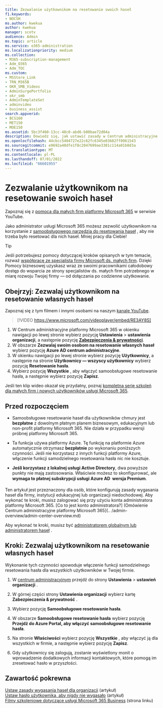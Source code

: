 ```yaml
---
title: Zezwalanie użytkownikom na resetowanie swoich haseł
f1.keywords:
- NOCSH
ms.author: kwekua
author: kwekua
manager: scotv
audience: Admin
ms.topic: article
ms.service: o365-administration
ms.localizationpriority: medium
ms.collection:
- M365-subscription-management
- Adm_O365
- Adm_TOC
ms.custom:
- MSStore_Link
- TRN_M365B
- OKR_SMB_Videos
- AdminSurgePortfolio
- okr_smb
- AdminTemplateSet
- adminvideo
- business_assist
search.appverid:
- BCS160
- MET150
- MOE150
ms.assetid: 5bc3f460-13cc-48c0-abd6-b80bae72d04a
description: Dowiedz się, jak ustawić zasady w Centrum administracyjne platformy Microsoft 365, aby umożliwić użytkownikom resetowanie własnych haseł przy użyciu samoobsługowego narzędzia do resetowania haseł.
ms.openlocfilehash: 44cbcc5404727e22c62fc6345e03682ff0961543
ms.sourcegitcommit: e9692a40dfe1f8c2047699ae3301c114a01b0d3a
ms.translationtype: MT
ms.contentlocale: pl-PL
ms.lasthandoff: 07/01/2022
ms.locfileid: "66601955"
---
```

# <a name="let-users-reset-their-own-passwords"></a>Zezwalanie użytkownikom na resetowanie swoich haseł

Zapoznaj się z [pomocą dla małych firm platformy Microsoft 365](https://go.microsoft.com/fwlink/?linkid=2197659) w serwisie YouTube.

Jako administrator usługi Microsoft 365 możesz zezwolić użytkownikom na korzystanie z [samoobsługowego narzędzia do resetowania haseł](https://go.microsoft.com/fwlink/p/?LinkId=522677) , aby nie trzeba było resetować dla nich haseł. Mniej pracy dla Ciebie!

> [!TIP]
> Jeśli potrzebujesz pomocy dotyczącej kroków opisanych w tym temacie, rozważ [współpracę ze specjalistą firmy Microsoft ds. małych firm](https://go.microsoft.com/fwlink/?linkid=2186871). Dzięki Pomocy biznesowej uzyskasz wraz ze swoimi pracownikami całodobowy dostęp do wsparcia ze strony specjalistów ds. małych firm potrzebnego w miarę rozwoju Twojej firmy — od dołączania po codzienne użytkowanie.
 
## <a name="watch-let-users-reset-their-own-passwords"></a>Obejrzyj: Zezwalaj użytkownikom na resetowanie własnych haseł

Zapoznaj się z tym filmem i innymi osobami na naszym [kanale YouTube](https://go.microsoft.com/fwlink/?linkid=2198214).

> [!VIDEO https://www.microsoft.com/videoplayer/embed/RE3AY8S]

1. W Centrum administracyjne platformy Microsoft 365 w okienku nawigacji po lewej stronie wybierz pozycję **Ustawienia** > **ustawienia organizacji**, a następnie pozycję <a href="https://go.microsoft.com/fwlink/p/?linkid=2072756" target="_blank">**Zabezpieczenia & prywatności**</a>.
1. W obszarze **Zezwalaj swoim osobom na resetowanie własnych haseł** wybierz pozycję **Azure AD centrum administracyjne**.
1. W okienku nawigacji po lewej stronie wybierz pozycję **Użytkownicy**, a następnie na stronie **Użytkownicy — wszyscy użytkownicy** wybierz pozycję **Resetowanie hasła**.
1. Wybierz pozycję **Wszystkie** , aby włączyć samoobsługowe resetowanie hasła, a następnie wybierz pozycję **Zapisz**.

Jeśli ten klip wideo okazał się przydatny, poznaj [kompletną serię szkoleń dla małych firm i nowych użytkowników usługi Microsoft 365](../../business-video/index.yml).
 
## <a name="before-you-begin"></a>Przed rozpoczęciem
  
- Samoobsługowe resetowanie haseł dla użytkowników chmury jest **bezpłatne** z dowolnym płatnym planem biznesowym, edukacyjnym lub non-profit platformy Microsoft 365. Nie działa w przypadku wersji próbnej platformy Microsoft 365.

- Ta funkcja używa platformy Azure. Tę funkcję na platformie Azure automatycznie otrzymasz **bezpłatnie** po wykonaniu poniższych czynności. Jeśli nie korzystasz z innych funkcji platformy Azure, włączenie funkcji samodzielnego resetowania hasła nic nie kosztuje.

- **Jeśli korzystasz z lokalnej usługi Active Directory**, dwa powyższe punkty nie mają zastosowania. Właściwie możesz to skonfigurować, ale **wymaga to płatnej subskrypcji usługi Azure AD  wersja Premium**.

Ten artykuł jest przeznaczony dla osób, które konfigurują zasady wygasania haseł dla firmy, instytucji edukacyjnej lub organizacji niedochodowej. Aby wykonać te kroki, musisz zalogować się przy użyciu konta administratora platformy Microsoft 365. [Co to jest konto administratora?] (Omówienie Centrum administracyjne platformy Microsoft 365](.. /admin-overview/admin-center-overview.md)

Aby wykonać te kroki, musisz być [administratorem globalnym lub administratorem haseł](about-admin-roles.md) .

## <a name="steps-let-people-reset-their-own-passwords"></a>Kroki: Zezwalaj użytkownikom na resetowanie własnych haseł

Wykonanie tych czynności spowoduje włączenie funkcji samodzielnego resetowania hasła dla wszystkich użytkowników w Twojej firmie.

1. W <a href="https://go.microsoft.com/fwlink/p/?linkid=2024339" target="_blank">centrum administracyjnym</a> przejdź do strony **Ustawienia** > **ustawień organizacji** .

2. W górnej części strony **Ustawienia organizacji** wybierz kartę **Zabezpieczenia & prywatność** .
  
3. Wybierz pozycję **Samoobsługowe resetowanie hasła**.

4. W obszarze **Samoobsługowe resetowanie hasła** wybierz pozycję **Przejdź do Azure Portal, aby włączyć samoobsługowe resetowanie hasła**.

5. Na stronie **Właściwości** wybierz pozycję **Wszystkie** , aby włączyć ją dla wszystkich w firmie, a następnie wybierz pozycję **Zapisz**.
  
6. Gdy użytkownicy się zalogują, zostanie wyświetlony monit o wprowadzenie dodatkowych informacji kontaktowych, które pomogą im zresetować hasło w przyszłości.

## <a name="related-content"></a>Zawartość pokrewna

[Ustaw zasady wygasania haseł dla organizacji](../manage/set-password-expiration-policy.md) (artykuł)\
[Ustaw hasło użytkownika, aby nigdy nie wygasało](set-password-to-never-expire.md) (artykuł)\
[Filmy szkoleniowe dotyczące usługi Microsoft 365 Business](../../business-video/index.yml) (strona linku)
